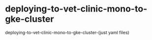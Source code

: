 # deploying-to-vet-clinic-mono-to-gke-cluster
deploying-to-vet-clinic-mono-to-gke-cluster-(just yaml files)
